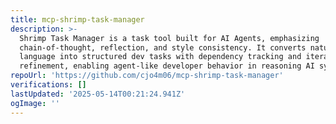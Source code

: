 ```yaml
---
title: mcp-shrimp-task-manager
description: >-
  Shrimp Task Manager is a task tool built for AI Agents, emphasizing
  chain-of-thought, reflection, and style consistency. It converts natural
  language into structured dev tasks with dependency tracking and iterative
  refinement, enabling agent-like developer behavior in reasoning AI systems.
repoUrl: 'https://github.com/cjo4m06/mcp-shrimp-task-manager'
verifications: []
lastUpdated: '2025-05-14T00:21:24.941Z'
ogImage: ''
---
```


